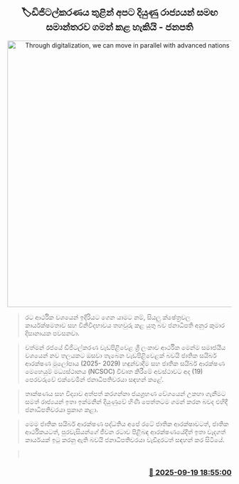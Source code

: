 <p align='center'><b><h2 align='center' title='Through digitalization, we can move in parallel with advanced nations - President'>🏷ඩිජිටල්කරණය තුළින් අපට දියුණු රාජ්‍යයන් සමඟ සමාන්තරව ගමන් කළ හැකියි - ජනපති</h2></b></p>
<p align='center'><img src='https://helakuru.sgp1.cdn.digitaloceanspaces.com/esana/images/lib/anura-president-cyui.jpg' width='600' alt='Through digitalization, we can move in parallel with advanced nations - President'></p>

> රට ආර්ථික වශයෙන් ඉදිරියට ගෙන යාමට නම්, සියලු ක්ෂේත්‍රවල කාර්යක්ෂමතාව සහ විනිවිදභාවය තහවුරු කළ යුතු බව ජනාධිපති අනුර කුමාර දිසානායක පවසනවා.

> වත්මන් රජයේ ඩිජිටල්කරණ වැඩපිළිවෙළ ශ්‍රී ලංකාව ආර්ථික මෙන්ම සමාජයීය වශයෙන් නව තලයකට ඔසවා තැබෙන වැඩපිළිවෙළක් බවයි ජාතික සයිබර් ආරක්ෂණ මූලෝපාය (2025- 2029) හඳුන්වාදීම සහ ජාතික සයිබර් ආරක්ෂණ මෙහෙයුම් මධ්‍යස්ථානය (NCSOC) විවෘත කිරීමේ අවස්ථාවට අද (19) පෙරවරුවේ එක්වෙමින් ජනාධිපතිවරයා සඳහන් කළේ.

> තාක්ෂණය සහ විද්‍යාව අත්පත් කරගන්නා ජයග්‍රහණ වේගයෙන් උකහා ගැනීමට සමත් රාජ්‍යයන් ඉතා ඉක්මනින් දියුණුවේ හිණි පෙත්තටම ගමන් කරන බවද එහිදී ජනාධිපතිවරයා ප්‍රකාශ කළා.

> මෙම ජාතික සයිබර් ආරක්ෂණ පද්ධතිය අපේ රටේ ජාතික ආරක්ෂාවටත්, ජාතික ආර්ථිකයටත්, පුරවැසියන්ගේ ජීවන රටාව පිළිබඳ ආරක්ෂණයේදීත් ඉතා වැදගත් කාර්යයක් ඉටු කරනු ඇති බවයි ජනාධිපතිවරයා වැඩිදුරටත් සඳහන් කර සිටියේ.

>  



<h3 align='right'><a href='https://www.helakuru.lk/esana/p/113803/'>📅 2025-09-19 18:55:00</a></h3>
